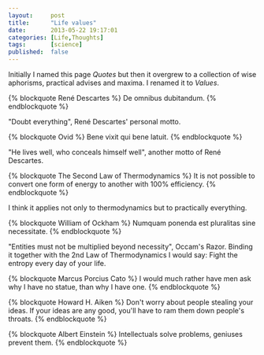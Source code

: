 ```yaml
---
layout:     post
title:      "Life values"
date:       2013-05-22 19:17:01
categories: [Life,Thoughts]
tags:       [science]
published:  false
---
```


Initially I named this page *Quotes* but then it overgrew to a collection of wise aphorisms, practical advises and maxima. I renamed it to *Values*.

{% blockquote René Descartes %}
De omnibus dubitandum.
{% endblockquote %}

"Doubt everything", René Descartes' personal motto.

{% blockquote Ovid %}
Bene vixit qui bene latuit.
{% endblockquote %}

"He lives well, who conceals himself well", another motto of René Descartes.

{% blockquote The Second Law of Thermodynamics %}
It is not possible to convert one form of energy to another with 100% efficiency.
{% endblockquote %}

I think it applies not only to thermodynamics but to practically everything.

{% blockquote William of Ockham %}
Numquam ponenda est pluralitas sine necessitate.
{% endblockquote %}

"Entities must not be multiplied beyond necessity", Occam's Razor. Binding it together with the 2nd Law of Thermodynamics I would say: Fight the entropy every day of your life.

{% blockquote Marcus Porcius Cato %}
I would much rather have men ask why I have no statue, than why I have one.
{% endblockquote %}

{% blockquote Howard H. Aiken %}
Don't worry about people stealing your ideas. If your ideas are any good, you'll have to ram them down people's throats.
{% endblockquote %}

{% blockquote Albert Einstein %}
Intellectuals solve problems, geniuses prevent them.
{% endblockquote %}
